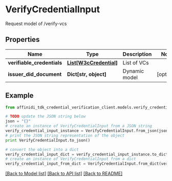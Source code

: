 # VerifyCredentialInput

Request model of /verify-vcs

## Properties

| Name                       | Type                                        | Description   | Notes      |
| -------------------------- | ------------------------------------------- | ------------- | ---------- |
| **verifiable_credentials** | [**List[W3cCredential]**](W3cCredential.md) | List of VCs   |
| **issuer_did_document**    | **Dict[str, object]**                       | Dynamic model | [optional] |

## Example

```python
from affinidi_tdk_credential_verification_client.models.verify_credential_input import VerifyCredentialInput

# TODO update the JSON string below
json = "{}"
# create an instance of VerifyCredentialInput from a JSON string
verify_credential_input_instance = VerifyCredentialInput.from_json(json)
# print the JSON string representation of the object
print VerifyCredentialInput.to_json()

# convert the object into a dict
verify_credential_input_dict = verify_credential_input_instance.to_dict()
# create an instance of VerifyCredentialInput from a dict
verify_credential_input_from_dict = VerifyCredentialInput.from_dict(verify_credential_input_dict)
```

[[Back to Model list]](../README.md#documentation-for-models) [[Back to API list]](../README.md#documentation-for-api-endpoints) [[Back to README]](../README.md)
